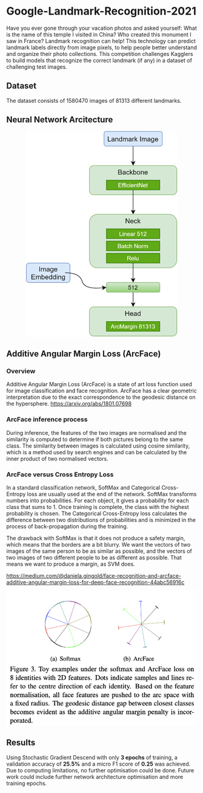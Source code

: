 # Google-Landmark-Recognition-2021
Have you ever gone through your vacation photos and asked yourself: What is the name of this temple I visited in China? Who created this monument I saw in France? Landmark recognition can help! This technology can predict landmark labels directly from image pixels, to help people better understand and organize their photo collections. This competition challenges Kagglers to build models that recognize the correct landmark (if any) in a dataset of challenging test images.

## Dataset
The dataset consists of 1580470 images of 81313 different landmarks.

## Neural Network Arcitecture
<p align="center"><img src="https://github.com/NickKaparinos/Google-Landmark-Recognition-2021/blob/pytorch/Images/architecture.png" alt="drawing" width="400"/>
  
## Additive Angular Margin Loss (ArcFace)
### Overview
Additive Angular Margin Loss (ArcFace) is a state of art loss function used for image classification and face recognition. ArcFace has a clear geometric interpretation due to the exact correspondence to the geodesic distance on the hypersphere.
https://arxiv.org/abs/1801.07698
  
### ArcFace inference process
During inference, the features of the two images are normalised and the similarity is computed to determine if both pictures belong to the same class. The similarity between images is calculated using cosine similarity, which is a method used by search engines and can be calculated by the inner product of two normalised vectors.
  
### ArcFace versus Cross Entropy Loss
In a standard classification network, SoftMax and Categorical Cross-Entropy loss are usually used at the end of the network. SoftMax transforms numbers into probabilities. For each object, it gives a probability for each class that sums to 1. Once training is complete, the class with the highest probability is chosen. The Categorical Cross-Entropy loss calculates the difference between two distributions of probabilities and is minimized in the process of back-propagation during the training.
  
The drawback with SoftMax is that it does not produce a safety margin, which means that the borders are a bit blurry. We want the vectors of two images of the same person to be as similar as possible, and the vectors of two images of two different people to be as different as possible. That means we want to produce a margin, as SVM does.
  
https://medium.com/@daniela.gingold/face-recognition-and-arcface-additive-angular-margin-loss-for-deep-face-recognition-44abc56916c

<p align="center"><img src="https://github.com/NickKaparinos/Google-Landmark-Recognition-2021/blob/pytorch/Images/arcface_vs_softmax2.png" alt="drawing" width="600"/>
  
## Results
Using Stochastic Gradient Descend with only **3 epochs** of training, a validation accuracy of **25.5%** and a micro F1 score of **0.25** was achieved. Due to computing limitations, no further optimisation could be done. Future work could include further network architecture optimisation and more training epochs.
